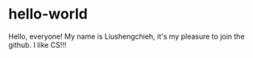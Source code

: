 # hello-world
Hello, everyone!
My name is Liushengchieh, it's my pleasure to join the github.
I like CS!!!

